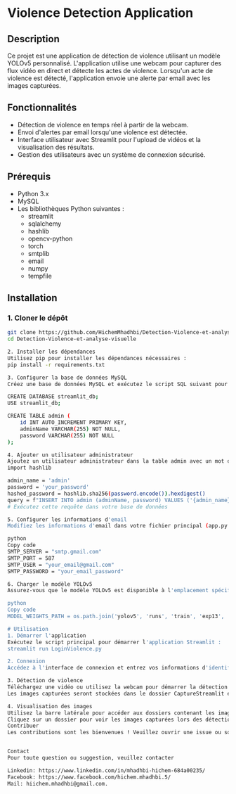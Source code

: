 # Violence Detection Application

## Description

Ce projet est une application de détection de violence utilisant un modèle YOLOv5 personnalisé. L'application utilise une webcam pour capturer des flux vidéo en direct et détecte les actes de violence. Lorsqu'un acte de violence est détecté, l'application envoie une alerte par email avec les images capturées.

## Fonctionnalités

- Détection de violence en temps réel à partir de la webcam.
- Envoi d'alertes par email lorsqu'une violence est détectée.
- Interface utilisateur avec Streamlit pour l'upload de vidéos et la visualisation des résultats.
- Gestion des utilisateurs avec un système de connexion sécurisé.

## Prérequis

- Python 3.x
- MySQL
- Les bibliothèques Python suivantes :
  - streamlit
  - sqlalchemy
  - hashlib
  - opencv-python
  - torch
  - smtplib
  - email
  - numpy
  - tempfile

## Installation

### 1. Cloner le dépôt
```bash
git clone https://github.com/HichemMhadhbi/Detection-Violence-et-analyse-visuelle.git
cd Detection-Violence-et-analyse-visuelle

2. Installer les dépendances
Utilisez pip pour installer les dépendances nécessaires :
pip install -r requirements.txt

3. Configurer la base de données MySQL
Créez une base de données MySQL et exécutez le script SQL suivant pour créer la table admin :

CREATE DATABASE streamlit_db;
USE streamlit_db;

CREATE TABLE admin (
    id INT AUTO_INCREMENT PRIMARY KEY,
    adminName VARCHAR(255) NOT NULL,
    password VARCHAR(255) NOT NULL
);

4. Ajouter un utilisateur administrateur
Ajoutez un utilisateur administrateur dans la table admin avec un mot de passe haché (par exemple avec SHA256) :
import hashlib

admin_name = 'admin'
password = 'your_password'
hashed_password = hashlib.sha256(password.encode()).hexdigest()
query = f"INSERT INTO admin (adminName, password) VALUES ('{admin_name}', '{hashed_password}')"
# Exécutez cette requête dans votre base de données

5. Configurer les informations d'email
Modifiez les informations d'email dans votre fichier principal (app.py ou LoginViolence.py) :

python
Copy code
SMTP_SERVER = "smtp.gmail.com"
SMTP_PORT = 587
SMTP_USER = "your_email@gmail.com"
SMTP_PASSWORD = "your_email_password"

6. Charger le modèle YOLOv5
Assurez-vous que le modèle YOLOv5 est disponible à l'emplacement spécifié dans votre code. Vous pouvez télécharger un modèle pré-entraîné ou utiliser votre propre modèle entraîné :

python
Copy code
MODEL_WEIGHTS_PATH = os.path.join('yolov5', 'runs', 'train', 'exp13', 'weights', 'last.pt')

# Utilisation
1. Démarrer l'application
Exécutez le script principal pour démarrer l'application Streamlit :
streamlit run LoginViolence.py

2. Connexion
Accédez à l'interface de connexion et entrez vos informations d'identification administrateur pour accéder à l'application.

3. Détection de violence
Téléchargez une vidéo ou utilisez la webcam pour démarrer la détection de violence.
Les images capturées seront stockées dans le dossier CaptureStreamlit et une alerte par email sera envoyée si de la violence est détectée.

4. Visualisation des images
Utilisez la barre latérale pour accéder aux dossiers contenant les images capturées.
Cliquez sur un dossier pour voir les images capturées lors des détections de violence.
Contribuer
Les contributions sont les bienvenues ! Veuillez ouvrir une issue ou soumettre une pull request pour discuter des modifications que vous souhaitez apporter.


Contact
Pour toute question ou suggestion, veuillez contacter 

Linkedin: https://www.linkedin.com/in/mhadhbi-hichem-684a00235/
Facebook: https://www.facebook.com/hichem.mhadhbi.5/
Mail: hiichem.mhadhbi@gmail.com.